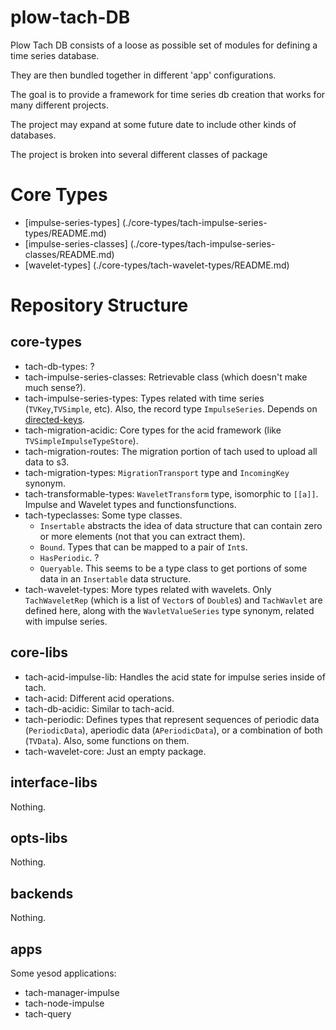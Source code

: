 plow-tach-DB
=====================

Plow Tach DB consists of a loose as possible set of modules for
defining a time series database.

They are then bundled together in different 'app' configurations.

The goal is to provide a framework for time series db creation that works for
many different projects.

The project may expand at some future date to include other kinds of databases.

The project is broken into several different classes of package

# Core Types

+ [impulse-series-types] (./core-types/tach-impulse-series-types/README.md)
+ [impulse-series-classes] (./core-types/tach-impulse-series-classes/README.md)
+ [wavelet-types] (./core-types/tach-wavelet-types/README.md)

# Repository Structure

## core-types

* tach-db-types: ?
* tach-impulse-series-classes: Retrievable class (which doesn't make much sense?).
* tach-impulse-series-types:
  Types related with time series (`TVKey`,`TVSimple`, etc).
  Also, the record type `ImpulseSeries`.
  Depends on [directed-keys](https://github.com/plow-technologies/directed-keys).
* tach-migration-acidic: Core types for the acid framework (like `TVSimpleImpulseTypeStore`).
* tach-migration-routes: The migration portion of tach used to upload all data to s3.
* tach-migration-types: `MigrationTransport` type and `IncomingKey` synonym.
* tach-transformable-types: `WaveletTransform` type, isomorphic to `[[a]]`. Impulse and Wavelet
                            types and functionsfunctions.
* tach-typeclasses: Some type classes.
  + `Insertable` abstracts the idea of data structure that
    can contain zero or more elements (not that you can extract them).
  + `Bound`. Types that can be mapped to a pair of `Int`s.
  + `HasPeriodic`. ?
  + `Queryable`. This seems to be a type class to get portions of some data in an `Insertable`
                 data structure.
* tach-wavelet-types: More types related with wavelets. Only `TachWaveletRep` (which is a list
                      of `Vector`s of `Double`s) and `TachWavlet` are defined here, along with
                      the `WavletValueSeries` type synonym, related with impulse series.

## core-libs

* tach-acid-impulse-lib: Handles the acid state for impulse series inside of tach.
* tach-acid: Different acid operations.
* tach-db-acidic: Similar to tach-acid.
* tach-periodic: Defines types that represent sequences of periodic data (`PeriodicData`),
                 aperiodic data (`APeriodicData`), or a combination of both (`TVData`).
                 Also, some functions on them.
* tach-wavelet-core: Just an empty package.

## interface-libs

Nothing.

## opts-libs

Nothing.

## backends

Nothing.

## apps

Some yesod applications:

* tach-manager-impulse
* tach-node-impulse
* tach-query
